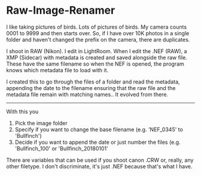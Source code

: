 # Raw-Image-Renamer

I like taking pictures of birds. Lots of pictures of birds. My camera counts 0001 to 9999 and then starts over. So, if I have over 10K photos in a single folder and haven't changed the prefix on the camera, there are duplicates.

I shoot in RAW (Nikon). I edit in LightRoom. When I edit the .NEF (RAW), a XMP (Sidecar) with metadata is created and saved alongside the raw file. These have the same filename so when the NEF is opened, the program knows which metadata file to load with it.

I created this to go through the files of a folder and read the metadata, appending the date to the filename ensuring that the raw file and the metadata file remain with matching names.. It evolved from there.

----------

With this you

 1. Pick the image folder
 2. Specify if you want to change the base filename (e.g. 'NEF_0345' to 'Bullfinch')
 3. Decide if you want to append the date or just number the files (e.g. 'Bullfinch_100' or 'Bullfinch_20180101'

There are variables that can be used if you shoot canon .CRW or, really, any other filetype. I don't discriminate, it's just .NEF because that's what I have.
